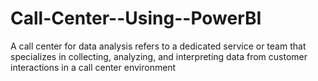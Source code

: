 # Call-Center--Using--PowerBI
A call center for data analysis refers to a dedicated service or team that specializes in collecting, analyzing, and interpreting data from customer interactions in a call center environment

